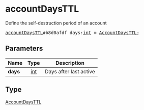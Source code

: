 # accountDaysTTL

Define the self-destruction period of an account

<pre>
<a href="../constructor/accountDaysTTL.md">accountDaysTTL</a>#b8d0afdf days:<a href="../type/int.md">int</a> = <a href="../type/AccountDaysTTL.md">AccountDaysTTL</a>;
</pre>
## Parameters

| Name | Type | Description |
|------|:----:|-------------|
| **days** | <a href="../type/int.md">int</a> | Days after last active |

## Type

<a href="../type/AccountDaysTTL.md">AccountDaysTTL</a>
